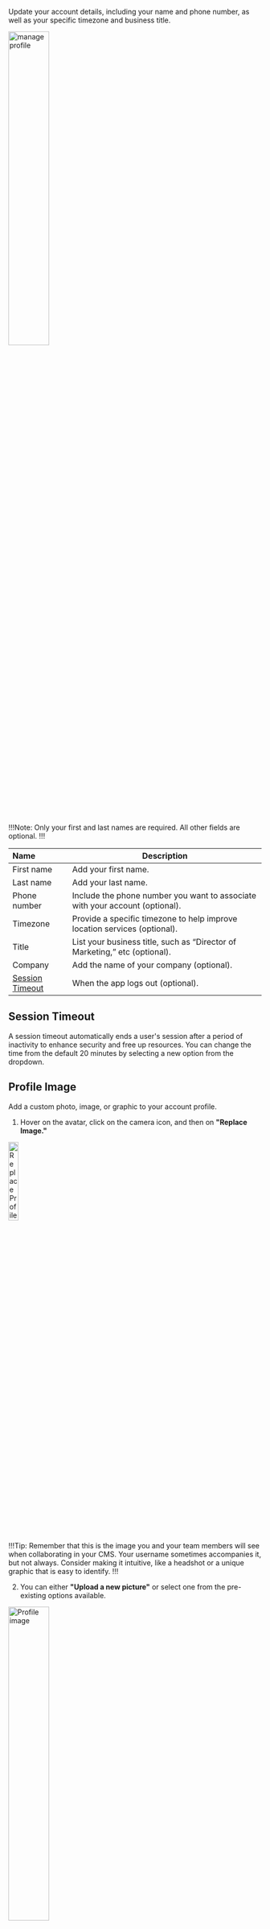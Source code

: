 Update your account details, including your name and phone number, as well as your specific timezone and business title. 

<p><img src="/static/images/account/manage-profile.jpg" alt="manage profile" style="width: 40%;"></p>

!!!Note:
Only your first and last names are required. All other fields are optional. 
!!!

**Name** | **Description** 
:--- | ---
First name | Add your first name.
Last name | Add your last name. 
Phone number | Include the phone number you want to associate with your account (optional).
Timezone | Provide a specific timezone to help improve location services (optional).
Title | List your business title, such as “Director of Marketing,” etc (optional).
Company | Add the name of your company (optional).
[Session Timeout](/account/manage-profile/#session-timeout) | When the app logs out (optional).

## Session Timeout

A session timeout automatically ends a user's session after a period of inactivity to enhance security and free up resources. You can change the time from the default 20 minutes by selecting a new option from the dropdown.

## Profile Image

Add a custom photo, image, or graphic to your account profile.

1. Hover on the avatar, click on the camera icon, and then on **"Replace Image."**

<p><img src="/static/images/account/manage-profile-replace-image.jpg" alt="Replace Profile image" style="width: 20%;"></p>

!!!Tip:
Remember that this is the image you and your team members will see when collaborating in your CMS. Your username sometimes accompanies it, but not always. Consider making it intuitive, like a headshot or a unique graphic that is easy to identify.
!!!

2. You can either **"Upload a new picture"** or select one from the pre-existing options available.

<p><img src="/static/images/account/profile-replace-image.jpg" alt="Profile image" style="width: 40%;"></p>

3. Click <span class="text-blue">**Submit**</span>.